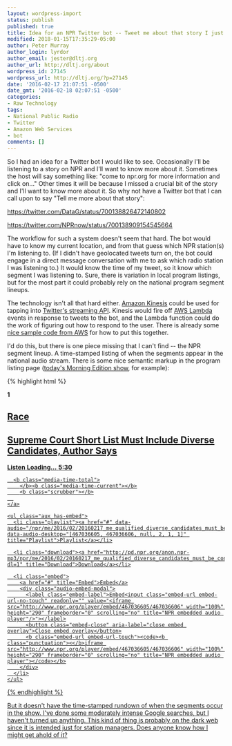 ```yaml
---
layout: wordpress-import
status: publish
published: true
title: Idea for an NPR Twitter bot -- Tweet me about that story I just heard
modified: 2018-01-15T17:35:29-05:00
author: Peter Murray
author_login: lyrdor
author_email: jester@dltj.org
author_url: http://dltj.org/about
wordpress_id: 27145
wordpress_url: http://dltj.org/?p=27145
date: '2016-02-17 21:07:51 -0500'
date_gmt: '2016-02-18 02:07:51 -0500'
categories:
- Raw Technology
tags:
- National Public Radio
- Twitter
- Amazon Web Services
- bot
comments: []
---
```

So I had an idea for a Twitter bot I would like to see. Occasionally I'll be listening to a story on NPR and I'll want to know more about it. Sometimes the host will say something like: "come to npr.org for more information and click on..." Other times it will be because I missed a crucial bit of the story and I'll want to know more about it. So why not have a Twitter bot that I can call upon to say "Tell me more about that story":

https://twitter.com/DataG/status/700138826472140802

https://twitter.com/NPRnow/status/700138909154545664

The workflow for such a system doesn't seem that hard. The bot would have to know my current location, and from that guess which NPR station(s) I'm listening to. (If I didn't have geolocated tweets turn on, the bot could engage in a direct message conversation with me to ask which radio station I was listening to.) It would know the time of my tweet, so it know which segment I was listening to. Sure, there is variation in local program listings, but for the most part it could probably rely on the national program segment lineups.

The technology isn't all that hard either. [Amazon Kinesis][0] could be used for tapping into [Twitter's streaming API][1]. Kinesis would fire off [AWS Lambda][2] events in response to tweets to the bot, and the Lambda function could do the work of figuring out how to respond to the user. There is already some [nice sample code from AWS][3] for how to put this together.

I'd do this, but there is one piece missing that I can't find -- the NPR segment lineup. A time-stamped listing of when the segments appear in the national audio stream. There is some nice semantic markup in the program listing page ([today's Morning Edition show][4], for example):

{% highlight html %}
<article class="story clearfix">
  <p class="segment-num"><b>1</b></p>
  <div class="storyinfo noimg">
    <h2 class="slug"><a href="http://www.npr.org/sections/race/" title="Race : NPR">Race</a></h2>
    <h1><a href="http://www.npr.org/2016/02/17/467036605/qualified-diverse-candidates-must-be-considered-for-supreme-court-vacancy" title="Supreme Court Short List Must Include Diverse Candidates, Author Says : NPR">Supreme Court Short List Must Include Diverse Candidates, Author Says</a></h1>
    <input type="hidden" id="title467036605" value="Supreme Court Short List Must Include Diverse Candidates, Author Says"/>
    <input type="hidden" id="modelShortUrl467036605" value="http://n.pr/1R7CT0l"/>
    <input type="hidden" id="modelFullUrl467036605" value="http://www.npr.org/2016/02/17/467036605/qualified-diverse-candidates-must-be-considered-for-supreme-court-vacancy"/>
  </div>

  <div class="audio-player ">
    <a href="#" data-audio="/npr/me/2016/02/20160217_me_qualified_diverse_candidates_must_be_considered_for_supreme_court_vacancy" data-audio-desktop="[467036605, 467036606, null, 1, 1, 1]">
      <b class="icn-media"></b>
      <b class="call-to-action">Listen</b>
      <b class="loading">Loading&hellip;</b>
      <b class="audio-info">
        </b><b class="time-elapsed"></b>
        <b class="time-total">5:30</b>
      
      <b class="media-time-total">
        </b><b class="media-time-current"></b>
        <b class="scrubber"></b>
      
    </a>
    
    <ul class="aux has-embed">
      <li class="playlist"><a href="#" data-audio="/npr/me/2016/02/20160217_me_qualified_diverse_candidates_must_be_considered_for_supreme_court_vacancy" data-audio-desktop="[467036605, 467036606, null, 2, 1, 1]" title="Playlist">Playlist</a></li>

      <li class="download"><a href="http://pd.npr.org/anon.npr-mp3/npr/me/2016/02/20160217_me_qualified_diverse_candidates_must_be_considered_for_supreme_court_vacancy.mp3?dl=1" title="Download">Download</a></li>

      <li class="embed">
        <a href="#" title="Embed">Embed</a>
        <div class="audio-embed-modal">
          <label class="embed-label">Embed<input class="embed-url embed-url-no-touch" readonly="" value="<iframe src="http://www.npr.org/player/embed/467036605/467036606" width="100%" height="290" frameborder="0" scrolling="no" title="NPR embedded audio player"/>"></label>
          <button class="embed-close" aria-label="close embed overlay">Close embed overlay</button>
          <b class="embed-url embed-url-touch"><code><b class="punctuation"><</b>iframe src="http://www.npr.org/player/embed/467036605/467036606" width="100%" height="290" frameborder="0" scrolling="no" title="NPR embedded audio player"></code></b>
        </div>
      </li>
    </ul>
  </div>
</article>
{% endhighlight %}

But it doesn't have the time-stamped rundown of when the segments occur in the show.  I've done some moderately intense Google searches, but I haven't turned up anything.  This kind of thing is probably on the dark web since it is intended just for station managers.  Does anyone know how I might get ahold of it?

[0]: https://aws.amazon.com/kinesis/
[1]: https://dev.twitter.com/streaming/overview/messages-types
[2]: https://aws.amazon.com/lambda/
[3]: https://github.com/awslabs/lambda-refarch-streamprocessing
[4]: http://www.npr.org/programs/morning-edition/?prgDate=02-17-2016 "Morning Edition : NPR"
